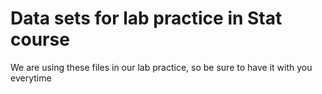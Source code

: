 # Data sets for lab practice in Stat course
We are using these files in our lab practice, so be sure to have it with you everytime
